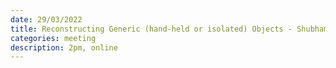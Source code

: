 ```yaml
---
date: 29/03/2022
title: Reconstructing Generic (hand-held or isolated) Objects - Shubham Tulsiani
categories: meeting
description: 2pm, online
---
```

